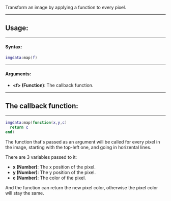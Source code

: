 Transform an image by applying a function to every pixel.

---

## Usage:

---

#### Syntax:
```lua
imgdata:map(f)
```

---

#### Arguments:

* **<f\> (Function)**: The callback function.

---

## The callback function:

---

```lua
imgdata:map(function(x,y,c)
  return c
end)
```

The function that's passed as an argument will be called for every pixel in the image, starting with the top-left one, and going in horizental lines.

There are 3 variables passed to it:

* **x (Number)**: The x position of the pixel.
* **y (Number)**: The y position of the pixel.
* **c (Number)**: The color of the pixel.

And the function can return the new pixel color, otherwise the pixel color will stay the same.